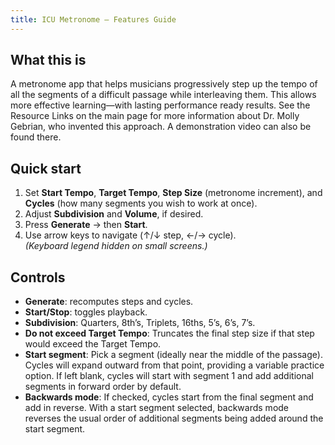 ```yaml
---
title: ICU Metronome — Features Guide
---
```


## What this is

A metronome app that helps musicians progressively step up the tempo of all the segments of a difficult passage while interleaving them. This allows more effective learning—with lasting performance ready results. See the Resource Links on the main page for more information about Dr. Molly Gebrian, who invented this approach. A demonstration video can also be found there.

## Quick start

1. Set **Start Tempo**, **Target Tempo**, **Step Size** (metronome increment), and **Cycles** (how many segments you wish to work at once).
2. Adjust **Subdivision** and **Volume**, if desired.
3. Press **Generate** → then **Start**.
4. Use arrow keys to navigate (↑/↓ step, ←/→ cycle).  
   *(Keyboard legend hidden on small screens.)*

## Controls

- **Generate**: recomputes steps and cycles.
- **Start/Stop**: toggles playback.
- **Subdivision**: Quarters, 8th’s, Triplets, 16ths, 5’s, 6’s, 7’s.
- **Do not exceed Target Tempo**: Truncates the final step size if that step would exceed the Target Tempo.
- **Start segment**: Pick a segment (ideally near the middle of the passage). Cycles will expand outward from that point, providing a variable practice option. If left blank, cycles will start with segment 1 and add additional segments in forward order by default.
- **Backwards mode**: If checked, cycles start from the final segment and add in reverse. With a start segment selected, backwards mode reverses the usual order of additional segments being added around the start segment.
